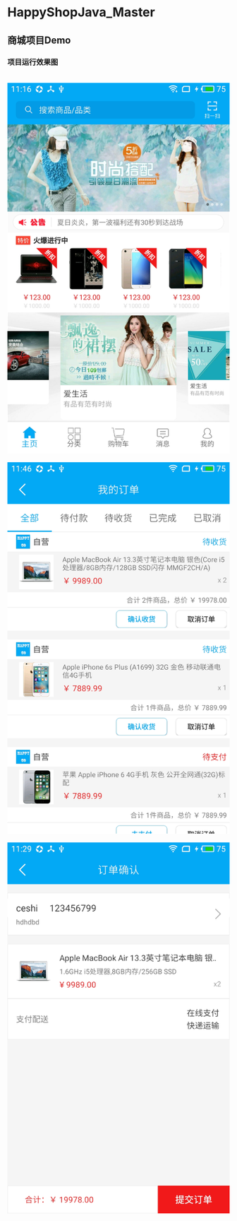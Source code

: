 # HappyShopJava_Master
## 商城项目Demo
### 项目运行效果图<br/><br/>
![主页](https://github.com/ArdWang/HappyShopJava_Master/blob/master/app/src/main/java/com/hs/img/home.png?raw=true)
<br/><br/>
![商品详细](https://github.com/ArdWang/HappyShopJava_Master/blob/master/app/src/main/java/com/hs/img/orderdetail.png?raw=true)
<br/><br/>
![商品提交](https://github.com/ArdWang/HappyShopJava_Master/blob/master/app/src/main/java/com/hs/img/submitorder.png?raw=true)
<br/><br/>

 
